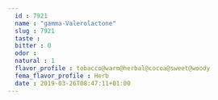 ```yaml
---
  id : 7921
  name : "gamma-Valerolactone"
  slug : 7921
  taste : 
  bitter : 0
  odor : 
  natural : 1
  flavor_profile : tobacco@warm@herbal@cocoa@sweet@woody
  fema_flavor_profile : Herb
  date : 2019-03-26T08:47:11+01:00
---
```



